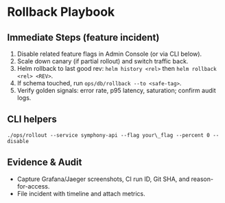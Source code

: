# Rollback Playbook

## Immediate Steps (feature incident)
1. Disable related feature flags in Admin Console (or via CLI below).
2. Scale down canary (if partial rollout) and switch traffic back.
3. Helm rollback to last good rev: `helm history <rel>` then `helm rollback <rel> <REV>`.
4. If schema touched, run `ops/db/rollback --to <safe-tag>`.
5. Verify golden signals: error rate, p95 latency, saturation; confirm audit logs.

## CLI helpers
```
./ops/rollout --service symphony-api --flag your\_flag --percent 0 --disable
```

## Evidence & Audit
- Capture Grafana/Jaeger screenshots, CI run ID, Git SHA, and reason-for-access.
- File incident with timeline and attach metrics.
